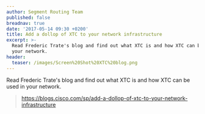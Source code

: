 ```yaml
---
author: Segment Routing Team
published: false
breadnav: true
date: '2017-05-14 09:30 +0200'
title: Add a dollop of XTC to your network infrastructure
excerpt: >-
  Read Frederic Trate's blog and find out what XTC is and how XTC can be used in
  your network.
header:
  teaser: /images/Screen%20Shot%20XTC%20blog.png
---
```

Read Frederic Trate's blog and find out what XTC is and how XTC can be used in your network.

><https://blogs.cisco.com/sp/add-a-dollop-of-xtc-to-your-network-infrastructure>
